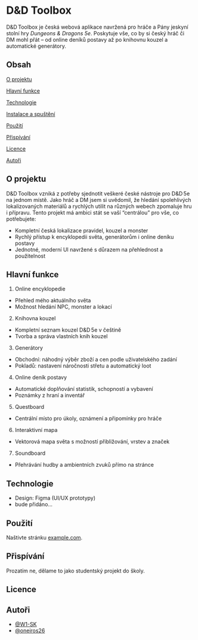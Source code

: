 # D&D Toolbox
D&D Toolbox je česká webová aplikace navržená pro hráče a Pány jeskyní stolní hry *Dungeons & Dragons 5e*. Poskytuje vše, co by si český hráč či DM mohl přát – od online deníků postavy až po knihovnu kouzel a automatické generátory.

## Obsah
[O projektu](#o-projektu)

[Hlavní funkce](#hlavní-funkce)

[Technologie](#technologie)

[Instalace a spuštění](#instalace-a-spuštění)

[Použití](#použití)

[Přispívání](#přispívání)

[Licence](#licence)

[Autoři](#autoři)

## O projektu
D&D Toolbox vzniká z potřeby sjednotit veškeré české nástroje pro D&D 5e na jednom místě. Jako hráč a DM jsem si uvědomil, že hledání spolehlivých lokalizovaných materiálů a rychlých utilit na různých webech zpomaluje hru i přípravu. Tento projekt má ambici stát se vaší “centrálou” pro vše, co potřebujete:

- Kompletní česká lokalizace pravidel, kouzel a monster
- Rychlý přístup k encyklopedii světa, generátorům i online deníku postavy
- Jednotné, moderní UI navržené s důrazem na přehlednost a použitelnost

## Hlavní funkce
1. Online encyklopedie
- Přehled mého aktuálního světa
- Možnost hledání NPC, monster a lokací

2. Knihovna kouzel
- Kompletní seznam kouzel D&D 5e v češtině
- Tvorba a správa vlastních knih kouzel

3. Generátory
- Obchodní: náhodný výběr zboží a cen podle uživatelského zadání
- Pokladů: nastavení náročnosti střetu a automatický loot

4. Online deník postavy
- Automatické doplňování statistik, schopností a vybavení
- Poznámky z hraní a inventář

5. Questboard
- Centrální místo pro úkoly, oznámení a připomínky pro hráče

6. Interaktivní mapa
- Vektorová mapa světa s možností přibližování, vrstev a značek

7. Soundboard
- Přehrávání hudby a ambientních zvuků přímo na stránce

## Technologie
- Design: Figma (UI/UX prototypy)
- bude přidáno...

## Použití
Naštivte stránku [example.com](https://example.com/).

## Přispívání
Prozatím ne, dělame to jako studentský projekt do školy.

## Licence

## Autoři
- [@W1-SK](https://github.com/W1-SK)
- [@oneiros26](https://github.com/oneiros26)

